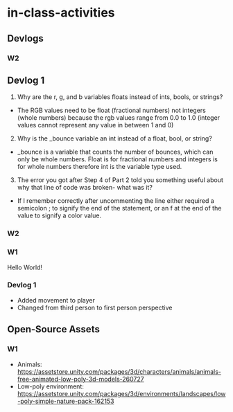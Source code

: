 # in-class-activities
## Devlogs

### W2

## Devlog 1

1. Why are the r, g, and b variables floats instead of ints, bools, or strings?
- The RGB values need to be float (fractional numbers) not integers (whole numbers) because the rgb values range from 0.0 to 1.0 (integer values cannot represent any value in between 1 and 0)

2. Why is the _bounce variable an int instead of a float, bool, or string?
- _bounce is a variable that counts the number of bounces, which can only be whole numbers. Float is for fractional numbers and integers is for whole numbers therefore int is the variable type used.

3. The error you got after Step 4 of Part 2 told you something useful about why that line of code was broken- what was it?
- If I remember correctly after uncommenting the line either required a semicolon ; to signify the end of the statement, or an f at the end of the value to signify a color value.

### W2


### W1
Hello World!

### Devlog 1
- Added movement to player
- Changed from third person to first person perspective

## Open-Source Assets
### W1
- Animals: https://assetstore.unity.com/packages/3d/characters/animals/animals-free-animated-low-poly-3d-models-260727 
- Low-poly environment: https://assetstore.unity.com/packages/3d/environments/landscapes/low-poly-simple-nature-pack-162153 
